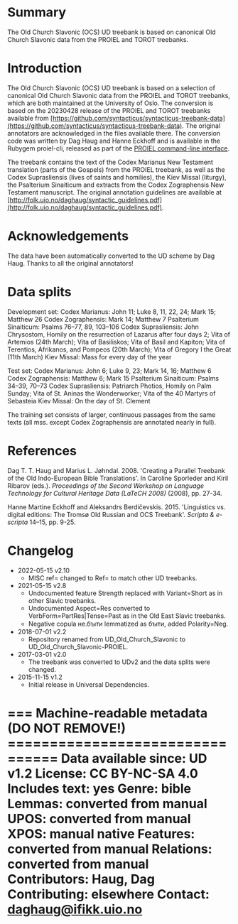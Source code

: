 # Summary

The Old Church Slavonic (OCS) UD treebank is based on canonical Old Church Slavonic data from the PROIEL and TOROT treebanks.

# Introduction

The Old Church Slavonic (OCS) UD treebank is based on a selection of canonical Old Church Slavonic data from the PROIEL and TOROT treebanks, which are both maintained at the University of Oslo. The conversion is based on the 20230428 release of the PROIEL and TOROT treebanks available from [https://github.com/syntacticus/syntacticus-treebank-data](https://github.com/syntacticus/syntacticus-treebank-data). The original annotators are acknowledged in the files available there. The conversion code was written by Dag Haug and Hanne Eckhoff and is available in the Rubygem proiel-cli, released as part of the [PROIEL command-line interface](https://github.com/proiel/proiel-cli).

The treebank contains the text of the Codex Marianus New Testament translation (parts of the Gospels) from the PROIEL treebank, as well as the Codex Suprasliensis (lives of saints and homilies), the Kiev Missal (liturgy), the Psalterium Sinaiticum and extracts from the Codex Zographensis New Testament manuscript. The original annotation guidelines are available at [http://folk.uio.no/daghaug/syntactic_guidelines.pdf](http://folk.uio.no/daghaug/syntactic_guidelines.pdf). 

# Acknowledgements

The data have been automatically converted to the UD scheme by Dag Haug. Thanks to all the original annotators!

# Data splits
Development set: 
Codex Marianus: John 11; Luke 8, 11, 22, 24; Mark 15; Matthew 26
Codex Zographensis: Mark 14; Matthew 7
Psalterium Sinaiticum: Psalms 76–77, 89, 103–106
Codex Suprasliensis: John Chrysostom, Homily on the resurrection of Lazarus after four days 2; Vita of Artemios (24th March); Vita of Basiliskos; Vita of Basil and Kapiton; Vita of Terentios, Afrikanos, and Pompeos (20th March); Vita of Gregory I the Great (11th March)
Kiev Missal:	Mass for every day of the year

Test set: 
Codex Marianus: John 6; Luke 9, 23; Mark 14, 16; Matthew 6
Codex Zographensis: Matthew 6; Mark 15
Psalterium Sinaiticum: Psalms 34–39, 70–73
Codex Suprasliensis: Patriarch Photios, Homily on Palm Sunday; Vita of St. Aninas the Wonderworker; Vita of the 40 Martyrs of Sebasteia
Kiev Missal: On the day of St. Clement

The training set consists of larger, continuous passages from the same texts (all mss. except Codex Zographensis are annotated nearly in full).

# References
Dag T. T. Haug and Marius L. Jøhndal. 2008. 'Creating a Parallel Treebank of the Old Indo-European Bible Translations'. In Caroline Sporleder and Kiril Ribarov (eds.).  *Proceedings of the Second Workshop on Language Technology for Cultural Heritage Data (LaTeCH 2008)* (2008), pp. 27-34.

Hanne Martine Eckhoff and Aleksandrs Berdičevskis. 2015. 'Linguistics vs. digital editions: The Tromsø Old Russian and OCS Treebank'. *Scripta & e-scripta* 14–15, pp. 9-25.

# Changelog

* 2022-05-15 v2.10
  * MISC ref= changed to Ref= to match other UD treebanks.
* 2021-05-15 v2.8
  * Undocumented feature Strength replaced with Variant=Short as in other Slavic treebanks.
  * Undocumented Aspect=Res converted to VerbForm=PartRes|Tense=Past as in the Old East Slavic treebanks.
  * Negative copula не.бꙑти lemmatized as бꙑти, added Polarity=Neg.
* 2018-07-01 v2.2
  * Repository renamed from UD_Old_Church_Slavonic to UD_Old_Church_Slavonic-PROIEL.
* 2017-03-01 v2.0
  * The treebank was converted to UDv2 and the data splits were changed.
* 2015-11-15 v1.2
  * Initial release in Universal Dependencies.

=== Machine-readable metadata (DO NOT REMOVE!) ================================
Data available since: UD v1.2
License: CC BY-NC-SA 4.0
Includes text: yes
Genre: bible
Lemmas: converted from manual
UPOS: converted from manual
XPOS: manual native
Features: converted from manual
Relations: converted from manual
Contributors: Haug, Dag
Contributing: elsewhere
Contact: daghaug@ifikk.uio.no
===============================================================================
